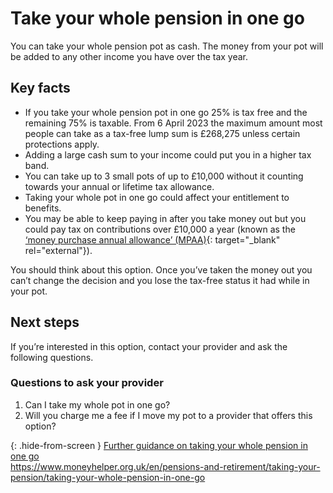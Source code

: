 # Take your whole pension in one go

You can take your whole pension pot as cash. The money from your pot will be added to any other income you have over the tax year.

## Key facts

* If you take your whole pension pot in one go 25% is tax free and the remaining 75% is taxable. From 6 April 2023 the maximum amount most people can take as a tax-free lump sum is £268,275 unless certain protections apply.
* Adding a large cash sum to your income could put you in a higher tax band.
* You can take up to 3 small pots of up to £10,000 without it counting towards your annual or lifetime tax allowance.
* Taking your whole pot in one go could affect your entitlement to benefits.
* You may be able to keep paying in after you take money out but you could pay tax on contributions over £10,000 a year (known as the [‘money purchase annual allowance’ (MPAA)](https://www.gov.uk/tax-on-your-private-pension/annual-allowance#lower-allowance-if-you-take-money-from-a-pension-pot){: target="_blank" rel="external"}).

You should think about this option. Once you’ve taken the money out you can’t change the decision and you lose the tax-free status it had while in your pot.  

## Next steps

If you’re interested in this option, contact your provider and ask the following questions.

###  Questions to ask your provider

1. Can I take my whole pot in one go?
2. Will you charge me a fee if I move my pot to a provider that offers this option?

{: .hide-from-screen }
[Further guidance on taking your whole pension in one go](https://www.moneyhelper.org.uk/en/pensions-and-retirement/taking-your-pension/taking-your-whole-pension-in-one-go)<br>
https://www.moneyhelper.org.uk/en/pensions-and-retirement/taking-your-pension/taking-your-whole-pension-in-one-go
